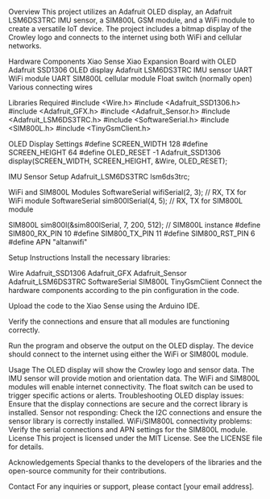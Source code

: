 Overview
This project utilizes an Adafruit OLED display, an Adafruit LSM6DS3TRC IMU sensor, a SIM800L GSM module, and a WiFi module to create a versatile IoT device. The project includes a bitmap display of the Crowley logo and connects to the internet using both WiFi and cellular networks.

Hardware Components
Xiao Sense
Xiao Expansion Board with OLED
Adafruit SSD1306 OLED display
Adafruit LSM6DS3TRC IMU sensor
UART WiFi module
UART SIM800L cellular module
Float switch (normally open)
Various connecting wires


Libraries Required
#include <Wire.h>
#include <Adafruit_SSD1306.h>
#include <Adafruit_GFX.h>
#include <Adafruit_Sensor.h>
#include <Adafruit_LSM6DS3TRC.h>
#include <SoftwareSerial.h>
#include <SIM800L.h>
#include <TinyGsmClient.h>

OLED Display Settings
#define SCREEN_WIDTH 128
#define SCREEN_HEIGHT 64
#define OLED_RESET -1
Adafruit_SSD1306 display(SCREEN_WIDTH, SCREEN_HEIGHT, &Wire, OLED_RESET);

IMU Sensor Setup
Adafruit_LSM6DS3TRC lsm6ds3trc;

WiFi and SIM800L Modules
SoftwareSerial wifiSerial(2, 3); // RX, TX for WiFi module
SoftwareSerial sim800lSerial(4, 5); // RX, TX for SIM800L module

SIM800L sim800l(&sim800lSerial, 7, 200, 512); // SIM800L instance
#define SIM800_RX_PIN 10
#define SIM800_TX_PIN 11
#define SIM800_RST_PIN 6
#define APN "altanwifi"



Setup Instructions
Install the necessary libraries:

Wire
Adafruit_SSD1306
Adafruit_GFX
Adafruit_Sensor
Adafruit_LSM6DS3TRC
SoftwareSerial
SIM800L
TinyGsmClient
Connect the hardware components according to the pin configuration in the code.

Upload the code to the Xiao Sense using the Arduino IDE.

Verify the connections and ensure that all modules are functioning correctly.

Run the program and observe the output on the OLED display. The device should connect to the internet using either the WiFi or SIM800L module.

Usage
The OLED display will show the Crowley logo and sensor data.
The IMU sensor will provide motion and orientation data.
The WiFi and SIM800L modules will enable internet connectivity.
The float switch can be used to trigger specific actions or alerts.
Troubleshooting
OLED display issues: Ensure that the display connections are secure and the correct library is installed.
Sensor not responding: Check the I2C connections and ensure the sensor library is correctly installed.
WiFi/SIM800L connectivity problems: Verify the serial connections and APN settings for the SIM800L module.
License
This project is licensed under the MIT License. See the LICENSE file for details.

Acknowledgements
Special thanks to the developers of the libraries and the open-source community for their contributions.

Contact
For any inquiries or support, please contact [your email address].
